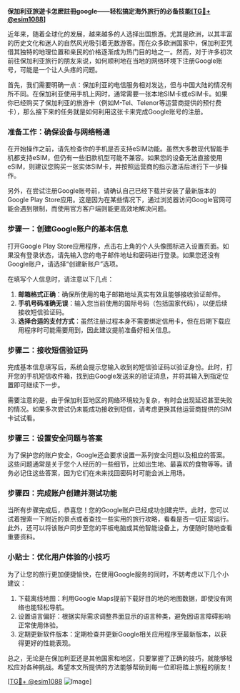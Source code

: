 **保加利亚旅遊卡怎麽註冊google——轻松搞定海外旅行的必备技能[[TG💪+ @esim1088](https://t.me/s/esim1088)]**

近年来，随着全球化的发展，越来越多的人选择出国旅游。尤其是欧洲，以其丰富的历史文化和迷人的自然风光吸引着无数游客。而在众多欧洲国家中，保加利亚凭借其独特的地理位置和亲民的价格逐渐成为热门目的地之一。然而，对于许多初次前往保加利亚旅行的朋友来说，如何顺利地在当地的网络环境下注册Google账号，可能是一个让人头疼的问题。

首先，我们需要明确一点：保加利亚的电信服务相对发达，但与中国大陆的情况有所不同。在保加利亚使用手机上网时，通常需要一张本地SIM卡或eSIM卡。如果你已经购买了保加利亚的旅游卡（例如M-Tel、Telenor等运营商提供的预付费卡），那么接下来的任务就是如何利用这张卡来完成Google账号的注册。

### 准备工作：确保设备与网络畅通

在开始操作之前，请先检查你的手机是否支持eSIM功能。虽然大多数现代智能手机都支持eSIM，但仍有一些旧款机型可能不兼容。如果您的设备无法直接使用eSIM，则建议您购买一张实体SIM卡，并按照运营商的指示激活后进行下一步操作。

另外，在尝试注册Google账号前，请确认自己已经下载并安装了最新版本的Google Play Store应用。这是因为在某些情况下，通过浏览器访问Google官网可能会遇到限制，而使用官方客户端则能更高效地解决问题。

### 步骤一：创建Google账户的基本信息

打开Google Play Store应用程序，点击右上角的个人头像图标进入设置页面。如果没有登录状态，请先输入您的电子邮件地址和密码进行登录。如果您还没有Google账户，请选择“创建新账户”选项。

在填写个人信息时，请注意以下几点：

1. **邮箱格式正确**：确保所使用的电子邮箱地址真实有效且能够接收验证邮件。
2. **手机号码准确无误**：输入您当前使用的国际号码（包括国家代码），以便后续接收短信验证码。
3. **选择合适的支付方式**：虽然注册过程本身不需要绑定信用卡，但在后期下载应用程序时可能需要用到，因此建议提前准备好相关信息。

### 步骤二：接收短信验证码

完成基本信息填写后，系统会提示您输入收到的短信验证码以验证身份。此时，打开您的手机短信收件箱，找到由Google发送来的验证消息，并将其输入到指定位置即可继续下一步。

需要注意的是，由于保加利亚地区的网络环境较为复杂，有时会出现延迟甚至失败的情况。如果多次尝试仍未能成功接收到短信，请考虑更换其他运营商提供的SIM卡试试看。

### 步骤三：设置安全问题与答案

为了保护您的账户安全，Google还会要求设置一系列安全问题以及相应的答案。这些问题通常是关于您个人经历的一些细节，比如出生地、最喜欢的食物等等。请务必记住这些答案，因为它们在未来找回密码时可能会派上用场。

### 步骤四：完成账户创建并测试功能

当所有步骤完成后，恭喜您！您的Google账户已经成功创建完毕。此时，您可以试着搜索一下附近的景点或者查找一些实用的旅行攻略，看看是否一切正常运行。此外，还可以将该账户同步至您的平板电脑或其他智能设备上，方便随时随地查看重要资料。

### 小贴士：优化用户体验的小技巧

为了让您的旅行更加便捷愉快，在使用Google服务的同时，不妨考虑以下几个小建议：

1. 下载离线地图：利用Google Maps提前下载好目的地的地图数据，即使没有网络也能轻松导航。
2. 设置语言偏好：根据实际需求调整界面显示的语言种类，避免因语言障碍影响正常使用体验。
3. 定期更新软件版本：定期检查并更新Google相关应用程序至最新版本，以获得更好的性能表现。

总之，无论是在保加利亚还是其他国家和地区，只要掌握了正确的技巧，就能够轻松应对各种挑战。希望本文所提供的方法能够帮助到每一位即将踏上旅程的朋友！

[[TG💪+ @esim1088](https://t.me/s/esim1088) ![Image](https://i.postimg.cc/4NQfJmqS/Snipaste-2025-05-13-00-14-12.png)]